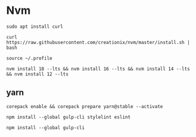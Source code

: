# Nvm
~~~
sudo apt install curl
~~~
~~~
curl https://raw.githubusercontent.com/creationix/nvm/master/install.sh | bash
~~~
~~~
source ~/.profile
~~~
~~~
nvm install 18 --lts && nvm install 16 --lts && nvm install 14 --lts && nvm install 12 --lts
~~~
## yarn
~~~
corepack enable && corepack prepare yarn@stable --activate
~~~
~~~
npm install --global gulp-cli stylelint eslint
~~~
~~~
npm install --global gulp-cli
~~~

